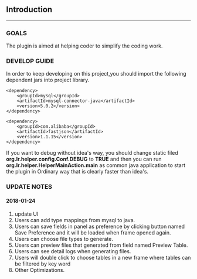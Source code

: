 ## Introduction

***

### GOALS

The plugin is aimed at helping coder to simplify the coding work.

### DEVELOP GUIDE

In order to keep developing on this project,you should import the following dependent jars into project library.

```
<dependency>
    <groupId>mysql</groupId>
    <artifactId>mysql-connector-java</artifactId>
    <version>5.0.2</version>
</dependency>

<dependency>
    <groupId>com.alibaba</groupId>
    <artifactId>fastjson</artifactId>
    <version>1.1.15</version>
</dependency>
```

If you want to debug without idea's way, you should change static filed
 **org.lr.helper.config.Conf.DEBUG**
 to
  **TRUE**
 and then you can run 
**org.lr.helper.HelperMainAction.main**
 as common java application to start the plugin 
 in Ordinary way that is clearly faster than idea's.




### UPDATE NOTES
#### 2018-01-24
1. update UI
2. Users can add type mappings from mysql to java.
3. Users can save fields in panel as preference by clicking button named Save Preference and it will be loaded when frame opened again.
4. Users can choose file types to generate.
5. Users can preview files that generated from field named Preview Table.
6. Users can see detail logs when generating files.
7. Users will double click to choose tables in a new frame where tables can be filtered by key word
8. Other Optimizations.
